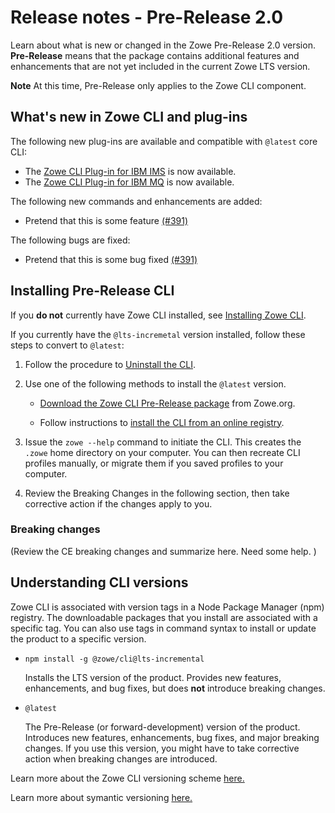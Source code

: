 # Release notes - Pre-Release 2.0 

Learn about what is new or changed in the Zowe Pre-Release 2.0 version. **Pre-Release** means that the package contains additional features and enhancements that are not yet included in the current Zowe LTS version. 

**Note** At this time, Pre-Release only applies to the Zowe CLI component.

## What's new in Zowe CLI and plug-ins

The following new plug-ins are available and compatible with `@latest` core CLI: 

- The [Zowe CLI Plug-in for IBM IMS](../user-guide/cli-imsplugin.md) is now available. 
- The [Zowe CLI Plug-in for IBM MQ](https://github.com/zowe/zowe-cli-mq-plugin#zowe-mq-plug-in) is now available.

The following new commands and enhancements are added: 

- Pretend that this is some feature [(#391)](https://github.com/zowe/zowe-cli/pull/391)

The following bugs are fixed:

- Pretend that this is some bug fixed [(#391)](https://github.com/zowe/zowe-cli/pull/391)

## Installing Pre-Release CLI

If you **do not** currently have Zowe CLI installed, see [Installing Zowe CLI](../user-guide/cli-installcli.md).

If you currently have the `@lts-incremetal` version installed, follow these steps to convert to `@latest`:

1. Follow the procedure to [Uninstall the CLI](../user-guide/). 
2. Use one of the following methods to install the `@latest` version.

    - [Download the Zowe CLI Pre-Release package](https://zowe.org/download/) from Zowe.org.

    - Follow instructions to [install the CLI from an online registry](../user-guide/cli-installcli.md). 

3. Issue the `zowe --help` command to initiate the CLI. This creates the `.zowe` home directory on your computer. You can then recreate CLI profiles manually, or migrate them if you saved profiles to your computer. 

3. Review the Breaking Changes in the following section, then take corrective action if the changes apply to you. 

### Breaking changes

(Review the CE breaking changes and summarize here. Need some help. )

## Understanding CLI versions

Zowe CLI is associated with version tags in a Node Package Manager (npm) registry. The downloadable packages that you install are associated with a specific tag. You can also use tags in command syntax to install or update the product to a specific version. 

- `npm install -g @zowe/cli@lts-incremental` 
        
    Installs the LTS version of the product. Provides new features, enhancements, and bug fixes, but does **not** introduce breaking changes. 

- `@latest` 
    
    The Pre-Release (or forward-development) version of the product. Introduces new features, enhancements, bug fixes, and major breaking changes. If you use this version, you might have to take corrective action when breaking changes are introduced. 

Learn more about the Zowe CLI versioning scheme [here.](https://github.com/zowe/zowe-cli/blob/master/docs/MaintainerVersioning.md)

Learn more about symantic versioning [here.](https://semver.org/)
